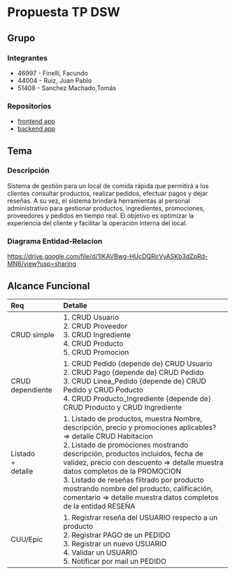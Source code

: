 # Propuesta TP DSW

## Grupo
### Integrantes
* 46997 - Finelli, Facundo
* 44004 - Ruiz, Juan Pablo
* 51408 - Sanchez Machado,Tomás

### Repositorios
* [frontend app](https://github.com/TomasSanchezMachado/NIAMI-Backend)
* [backend app](https://github.com/facundofinelli/fastfood-frontend)

## Tema
### Descripción
Sistema de gestión para un local de comida rápida que permitirá a los clientes consultar productos, realizar pedidos, efectuar pagos y dejar reseñas. A su vez, el sistema brindará herramientas al personal administrativo para gestionar productos, ingredientes, promociones, proveedores y pedidos en tiempo real. El objetivo es optimizar la experiencia del cliente y facilitar la operación interna del local.

### Diagrama Entidad-Relacion
https://drive.google.com/file/d/1IKAVBwg-HUcDQRirVyASKb3dZpRd-MN6/view?usp=sharing

## Alcance Funcional 

|Req|Detalle|
|:-|:-|
|CRUD simple|1. CRUD Usuario<br>2. CRUD Proveedor<br>3. CRUD Ingrediente<br>4. CRUD Producto<br>5. CRUD Promocion|
|CRUD dependiente|1. CRUD Pedido {depende de} CRUD Usuario<br>2. CRUD Pago {depende de} CRUD Pedido<br>3. CRUD Linea_Pedido {depende de} CRUD Pedido y CRUD Poducto<br>4. CRUD Producto_Ingrediente {depende de} CRUD Producto y CRUD Ingrediente
|Listado<br>+<br>detalle| 1. Listado de productos, muestra Nombre, descripción, precio y promociones aplicables? => detalle CRUD Habitacion<br> 2. Listado de promociones mostrando descripción, productos incluidos, fecha de validez, precio con descuento => detalle muestra datos completos de la PROMOCION<br> 3. Listado de reseñas filtrado por producto mostrando nombre del producto, calificación, comentario => detalle muestra datos completos de la entidad RESEÑA|
|CUU/Epic|1. Registrar reseña del USUARIO respecto a un producto<br>2. Registrar PAGO de un PEDIDO<br>3. Registrar un nuevo USUARIO<br>4. Validar un USUARIO<br>5. Notificar por mail un PEDIDO|
